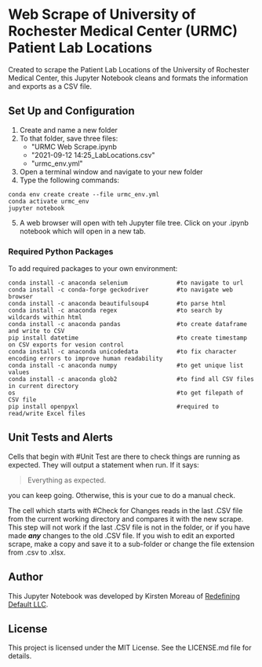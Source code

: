 # Web Scrape of University of Rochester Medical Center (URMC) Patient Lab Locations

Created to scrape the Patient Lab Locations of the University of Rochester Medical Center, this Jupyter Notebook cleans and formats the information and exports as a CSV file.

## Set Up and Configuration

1. Create and name a new folder
2. To that folder, save three files:
    - "URMC Web Scrape.ipynb
    - "2021-09-12 14:25_LabLocations.csv"
    - "urmc_env.yml"
3. Open a terminal window and navigate to your new folder
4. Type the following commands:

```
conda env create create --file urmc_env.yml
conda activate urmc_env
jupyter notebook
```

5. A web browser will open with teh Jupyter file tree. Click on your .ipynb notebook which will open in a new tab.

### Required Python Packages

To add required packages to your own environment:

```
conda install -c anaconda selenium              #to navigate to url
conda install -c conda-forge geckodriver        #to navigate web browser
conda install -c anaconda beautifulsoup4        #to parse html
conda install -c anaconda regex                 #to search by wildcards within html
conda install -c anaconda pandas                #to create dataframe and write to CSV
pip install datetime                            #to create timestamp on CSV exports for vesion control
conda install -c anaconda unicodedata           #to fix character encoding errors to improve human readability
conda install -c anaconda numpy                 #to get unique list values
conda install -c anaconda glob2                 #to find all CSV files in current directory
os                                              #to get filepath of CSV file
pip install openpyxl                            #required to read/write Excel files
```

## Unit Tests and Alerts

Cells that begin with #Unit Test are there to check things are running as expected. They will output a statement when run. If it says:

> Everything as expected.

you can keep going. Otherwise, this is your cue to do a manual check.

The cell which starts with #Check for Changes reads in the last .CSV file from the current working directory and compares it with the new scrape. This step will not work if the last .CSV file is not in the folder, or if you have made ***any*** changes to the old .CSV file. If you wish to edit an exported scrape, make a copy and save it to a sub-folder or change the file extension from .csv to .xlsx.

## Author

This Jupyter Notebook was developed by Kirsten Moreau of [Redefining Default LLC](www.redefining-default.com).

## License

This project is licensed under the MIT License. See the LICENSE.md file for details.
